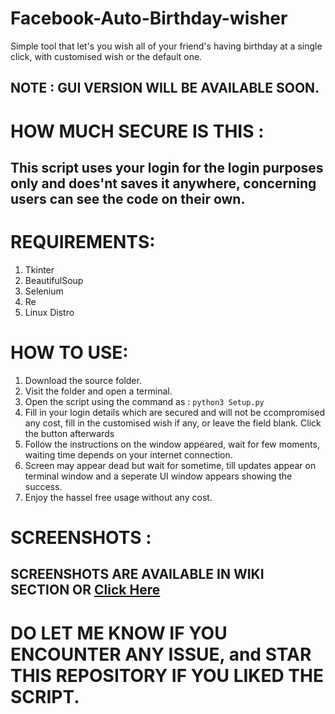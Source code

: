 # Facebook-Auto-Birthday-wisher
Simple tool that let's you wish all of your friend's having birthday at a single click, with customised wish or the default one.

## NOTE : GUI VERSION WILL BE AVAILABLE SOON.

# HOW MUCH SECURE IS THIS :
  ## This script uses your login for the login purposes only and does'nt saves it anywhere, concerning users can see the code on their own.

# REQUIREMENTS:
  1) Tkinter
  2) BeautifulSoup
  3) Selenium
  4) Re
  5) Linux Distro
  
# HOW TO USE: 
  1) Download the source folder.
  2) Visit the folder and open a terminal.
  3) Open the script using the command as :
      `python3 Setup.py`
  4) Fill in your login details which are secured and will not be ccompromised any cost, fill in the customised
     wish if any, or leave the field blank. Click the button afterwards
  5) Follow the instructions on the window appeared, wait for few moments, waiting time depends on your internet connection.
  6) Screen may appear dead but wait for sometime, till updates appear on terminal window and a seperate UI window appears showing
     the success.
  7) Enjoy the hassel free usage without any cost.
  
 # SCREENSHOTS :
   ## SCREENSHOTS ARE AVAILABLE IN WIKI SECTION OR [Click Here](https://github.com/RoyalEagle73/Facebook-Auto-Birthday-wisher/wiki/SCRIPT-SCREESHOTS)
  
 # DO LET ME KNOW IF YOU ENCOUNTER ANY ISSUE, and STAR THIS REPOSITORY IF YOU LIKED THE SCRIPT.
